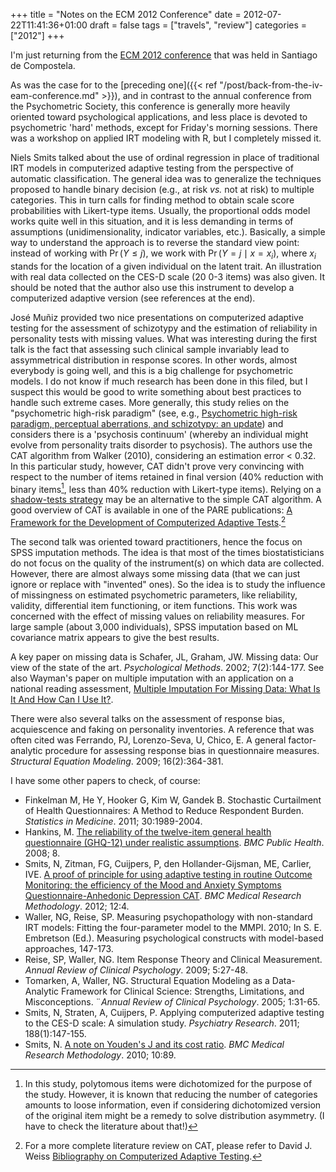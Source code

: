 +++
title = "Notes on the ECM 2012 Conference"
date = 2012-07-22T11:41:36+01:00
draft = false
tags = ["travels", "review"]
categories = ["2012"]
+++

I'm just returning from the [ECM 2012 conference](http://www.ecm2012.com/) that was held in Santiago de Compostela.

<!--more-->

As was the case for to the [preceding one]({{< ref "/post/back-from-the-iv-eam-conference.md" >}}), and in contrast to the annual conference from the Psychometric Society, this conference is generally more heavily oriented toward psychological applications, and less place is devoted to psychometric 'hard' methods, except for Friday's morning sessions. There was a workshop on applied IRT modeling with R, but I completely missed it.

Niels Smits talked about the use of ordinal regression in place of traditional IRT models in computerized adaptive testing from the perspective of automatic classification. The general idea was to generalize the techniques proposed to handle binary decision (e.g., at risk *vs.* not at risk) to multiple categories. This in turn calls for finding method to obtain scale score probabilities with Likert-type items. Usually, the proportional odds model works quite well in this situation, and it is less demanding in terms of assumptions (unidimensionality, indicator variables, etc.). Basically, a simple way to understand the approach is to reverse the standard view point: instead of working with $\Pr(Y\le j)$, we work with $\Pr(Y=j\mid x=x_i)$, where $x_i$ stands for the location of a given individual on the latent trait. An illustration with real data collected on the CES-D scale (20 0-3 items) was also given. It should be noted that the author also use this instrument to develop a computerized adaptive version (see references at the end).

José Muñiz provided two nice presentations on computerized adaptive testing for the assessment of schizotypy and the estimation of reliability in personality tests with missing values. What was interesting during the first talk is the fact that assessing such clinical sample invariably lead to assymmetrical distribution in response scores. In other words, almost everybody is going well, and this is a big challenge for psychometric models. I do not know if much research has been done in this filed, but I suspect this would be good to write something about best practices to handle such extreme cases. More generally, this study relies on the "psychometric high-risk paradigm" (see, e.g., [Psychometric high-risk paradigm, perceptual aberrations, and schizotypy: an update](http://1.usa.gov/NEWHIa)) and considers there is a 'psychosis continuum' (whereby an individual might evolve from personality traits disorder to psychosis). The authors use the CAT algorithm from Walker (2010), considering an estimation error < 0.32. In this particular study, however, CAT didn't prove very convincing with respect to the number of items retained in final version (40% reduction with binary items[^1], less than 40% reduction with Likert-type items). Relying on a [shadow-tests strategy](http://bit.ly/Qn1Qrx) may be an alternative to the simple CAT algorithm. 
A good overview of CAT is available in one of the PARE publications: [A Framework for the Development of Computerized Adaptive Tests](http://bit.ly/NEXngr).[^2]

The second talk was oriented toward practitioners, hence the focus on SPSS imputation methods. The idea is that most of the times biostatisticians do not focus on the quality of the instrument(s) on which data are collected. However, there are almost always some missing data (that we can just ignore or replace with "invented" ones). So the idea is to study the influence of missingness on estimated psychometric parameters, like reliability, validity, differential item functioning, or item functions. This work was concerned with the effect of missing values on reliability measures. For large sample (about 3,000 individuals), SPSS imputation based on ML covariance matrix appears to give the best results.

A key paper on missing data is Schafer, JL, Graham, JW. Missing data: Our view of the state of the art. *Psychological Methods*. 2002; 7(2):144-177.
See also Wayman's paper on multiple imputation with an application on a national reading assessment, [Multiple Imputation For Missing Data: What Is It And How Can I Use It?](http://bit.ly/Pufzv3).

There were also several talks on the assessment of response bias, acquiescence and faking on personality inventories. A reference that was often cited was
Ferrando, PJ, Lorenzo-Seva, U, Chico, E. A general factor-analytic procedure for assessing response bias in questionnaire measures. *Structural Equation Modeling*. 2009; 16(2):364-381.

				
I have some other papers to check, of course:

- Finkelman M, He Y, Hooker G, Kim W, Gandek B. Stochastic Curtailment of Health Questionnaires: A Method to Reduce Respondent Burden. *Statistics in Medicine*. 2011; 30:1989-2004.
- Hankins, M. [The reliability of the twelve-item general health questionnaire (GHQ-12) under realistic assumptions](http://1.usa.gov/Pudmjf). *BMC Public Health*. 2008; 8.
- Smits, N, Zitman, FG, Cuijpers, P, den Hollander-Gijsman, ME, Carlier, IVE. [A proof of principle for using adaptive testing in routine Outcome Monitoring: the efficiency of the Mood and Anxiety Symptoms Questionnaire-Anhedonic Depression CAT](http://1.usa.gov/QmXyAr). *BMC Medical Research Methodology*. 2012; 12:4.
- Waller, NG, Reise, SP. Measuring psychopathology with non-standard IRT models: Fitting the four-parameter model to the MMPI. 2010; In S. E. Embretson (Ed.). Measuring psychological constructs with model-based approaches, 147-173.
- Reise, SP, Waller, NG. Item Response Theory and Clinical Measurement. *Annual Review of Clinical Psychology*. 2009; 5:27-48.
- Tomarken, A, Waller, NG. Structural Equation Modeling as a Data-Analytic Framework for Clinical Science: Strengths, Limitations, and Misconceptions. ¨*Annual Review of Clinical Psychology*. 2005; 1:31-65.
- Smits, N, Straten, A, Cuijpers, P. Applying computerized adaptive testing to the CES-D scale: A simulation study. *Psychiatry Research*. 2011; 188(1):147-155.
- Smits, N. [A note on Youden's J and its cost ratio](http://bit.ly/NEYBIz). *BMC Medical Research Methodology*. 2010; 10:89. 


[^1]: In this study, polytomous items were dichotomized for the purpose of the study. However, it is known that reducing the number of categories amounts to loose information, even if considering dichotomized version of the original item might be a remedy to solve distribution asymmetry. (I have to check the literature about that!)

[^2]: For a more complete literature review on CAT, please refer to David J. Weiss [Bibliography on Computerized Adaptive Testing](http://bit.ly/Qn0Pzu).

